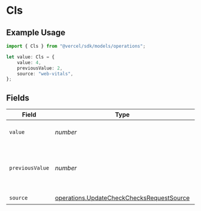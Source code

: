 # Cls

## Example Usage

```typescript
import { Cls } from "@vercel/sdk/models/operations";

let value: Cls = {
    value: 4,
    previousValue: 2,
    source: "web-vitals",
};
```

## Fields

| Field                                                                                                  | Type                                                                                                   | Required                                                                                               | Description                                                                                            | Example                                                                                                |
| ------------------------------------------------------------------------------------------------------ | ------------------------------------------------------------------------------------------------------ | ------------------------------------------------------------------------------------------------------ | ------------------------------------------------------------------------------------------------------ | ------------------------------------------------------------------------------------------------------ |
| `value`                                                                                                | *number*                                                                                               | :heavy_check_mark:                                                                                     | Cumulative Layout Shift value                                                                          | 4                                                                                                      |
| `previousValue`                                                                                        | *number*                                                                                               | :heavy_minus_sign:                                                                                     | Previous Cumulative Layout Shift value to display a delta                                              | 2                                                                                                      |
| `source`                                                                                               | [operations.UpdateCheckChecksRequestSource](../../models/operations/updatecheckchecksrequestsource.md) | :heavy_check_mark:                                                                                     | N/A                                                                                                    |                                                                                                        |